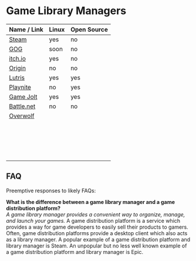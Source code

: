 # Game Library Managers
| Name / Link                                                   | Linux | Open Source |
| ------------------------------------------------------------- | ----- | ----------- |
| [Steam](https://store.steampowered.com/)                      | yes   | no          |
| [GOG](https://www.gog.com/)                                   | soon  | no          |
| [itch.io](https://itch.io/)                                   | yes   | no          |
| [Origin](https://www.origin.com/)                             | no    | no          |
| [Lutris](https://lutris.net/)                                 | yes   | yes         |
| [Playnite](https://playnite.link/)                            | no    | yes         |
| [Game Jolt](https://gamejolt.com/)                            | yes   | yes         |
| [Battle.net](https://www.blizzard.com/en-us/apps/battle.net/) | no    | no          |
| [Overwolf]() |  |  |
| []() |  |  |
| []() |  |  |
| []() |  |  |
| []() |  |  |
| []() |  |  |
| []() |  |  |
| []() |  |  |
| []() |  |  |
| []() |  |  |
| []() |  |  |
| []() |  |  |
| []() |  |  |
| []() |  |  |
| []() |  |  |
| []() |  |  |
| []() |  |  |
| []() |  |  |
| []() |  |  |

## FAQ
Preemptive responses to likely FAQs:

**What is the difference between a game library manager and a game distribution platform?**  
*A game library manager provides a convenient way to organize, manage, and launch your games.* A game distribution platform is a service which provides a way for game developers to easily sell their products to gamers. Often, game distribution platforms provide a desktop client which also acts as a library manager. A popular example of a game distribution platform and library manager is Steam. An unpopular but no less well known example of a game distribution platform and library manager is Epic.
